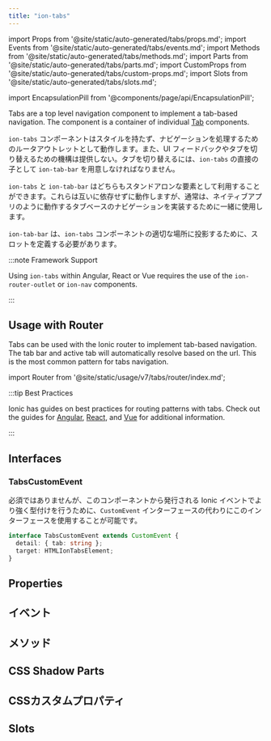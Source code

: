 ```yaml
---
title: "ion-tabs"
---
```

import Props from '@site/static/auto-generated/tabs/props.md';
import Events from '@site/static/auto-generated/tabs/events.md';
import Methods from '@site/static/auto-generated/tabs/methods.md';
import Parts from '@site/static/auto-generated/tabs/parts.md';
import CustomProps from '@site/static/auto-generated/tabs/custom-props.md';
import Slots from '@site/static/auto-generated/tabs/slots.md';

<head>
  <title>Ion-Tabs: Tab-Based Component for App Top-Level Navigation</title>
  <meta name="description" content="Tabsは、タブベースのナビゲーションを実装するためのトップレベルのコンポーネントです。イオンタブはスタイリングを持たず、ネイティブアプリのように動作するナビゲーションのルーター出口として機能します。" />
</head>

import EncapsulationPill from '@components/page/api/EncapsulationPill';

<EncapsulationPill type="shadow" />

Tabs are a top level navigation component to implement a tab-based navigation.
The component is a container of individual [Tab](tab.md) components.

`ion-tabs` コンポーネントはスタイルを持たず、ナビゲーションを処理するためのルータアウトレットとして動作します。また、UI フィードバックやタブを切り替えるための機構は提供しない。タブを切り替えるには、`ion-tabs` の直接の子として `ion-tab-bar` を用意しなければなりません。

`ion-tabs` と `ion-tab-bar` はどちらもスタンドアロンな要素として利用することができます。これらは互いに依存せずに動作しますが、通常は、ネイティブアプリのように動作するタブベースのナビゲーションを実装するために一緒に使用します。

`ion-tab-bar` は、`ion-tabs` コンポーネントの適切な場所に投影するために、スロットを定義する必要があります。

:::note Framework Support

Using `ion-tabs` within Angular, React or Vue requires the use of the `ion-router-outlet` or `ion-nav` components.

:::

## Usage with Router

Tabs can be used with the Ionic router to implement tab-based navigation. The tab bar and active tab will automatically resolve based on the url. This is the most common pattern for tabs navigation.

import Router from '@site/static/usage/v7/tabs/router/index.md';

<Router />

:::tip Best Practices

Ionic has guides on best practices for routing patterns with tabs. Check out the guides for [Angular](/angular/navigation#working-with-tabs), [React](/react/navigation#working-with-tabs), and [Vue](/vue/navigation#working-with-tabs) for additional information.

:::


## Interfaces

### TabsCustomEvent

必須ではありませんが、このコンポーネントから発行される Ionic イベントでより強く型付けを行うために、`CustomEvent` インターフェースの代わりにこのインターフェースを使用することが可能です。

```typescript
interface TabsCustomEvent extends CustomEvent {
  detail: { tab: string };
  target: HTMLIonTabsElement;
}
```

## Properties
<Props />

## イベント
<Events />

## メソッド
<Methods />

## CSS Shadow Parts
<Parts />

## CSSカスタムプロパティ
<CustomProps />

## Slots
<Slots />
